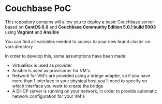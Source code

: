 Couchbase PoC
=======
This repository contains will allow you to deploy a basic Couchbase server based on **CentOS 6.6** and  **Couchbase Community Edition 5.0.1 build 5003** using **Vagrant** and **Ansible**

You can find all variables needed to access to your new brand cluster on vars directory

In order to develop this, some assumptions have been made:

 - VirtualBox is used as provider
 - Ansible is used as provisioner for VM's
 - Network for VM's are provided using a bridge adapter, so if you have more than 1 interface in your physical host you'll need to specify on which interface you want to create the bridge
 - A DHCP server is running on your network, in order to provide automatic network configuration for your VM's
